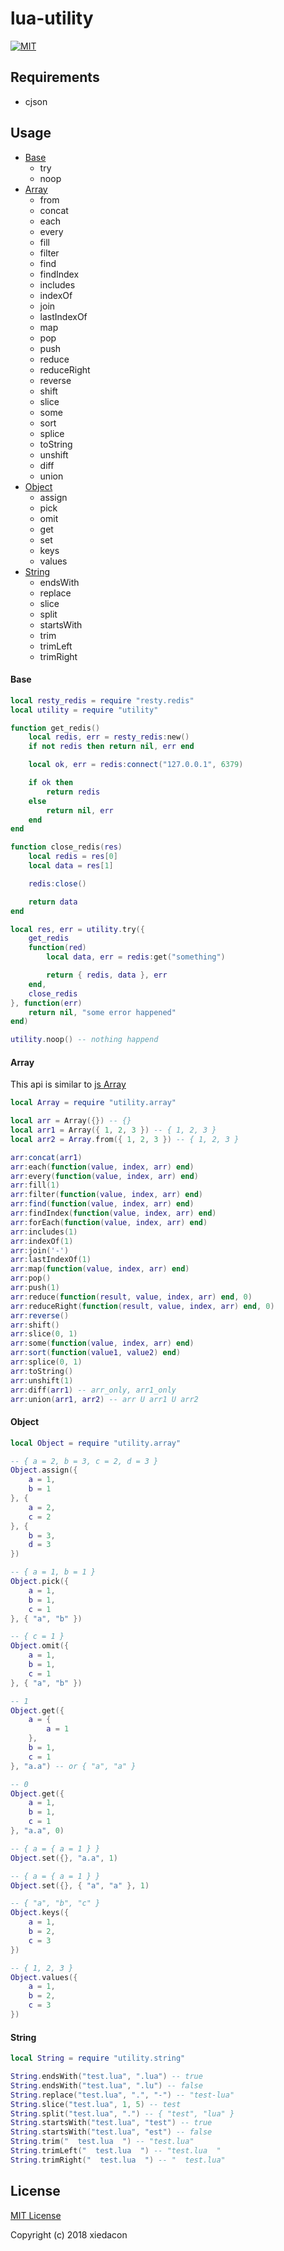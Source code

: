 # lua-utility

[![MIT](https://img.shields.io/badge/license-MIT-blue.svg)](https://github.com/xiedacon/lua-utility/blob/master/LICENSE)

## Requirements

* cjson

## Usage

* [Base](#Base)
    * try
    * noop
* [Array](#Array)
    * from
    * concat
    * each
    * every
    * fill
    * filter
    * find
    * findIndex
    * includes
    * indexOf
    * join
    * lastIndexOf
    * map
    * pop
    * push
    * reduce
    * reduceRight
    * reverse
    * shift
    * slice
    * some
    * sort
    * splice
    * toString
    * unshift
    * diff
    * union
* [Object](#Object)
    * assign
    * pick
    * omit
    * get
    * set
    * keys
    * values
* [String](#String)
    * endsWith
    * replace
    * slice
    * split
    * startsWith
    * trim
    * trimLeft
    * trimRight

#### Base

```lua
local resty_redis = require "resty.redis"
local utility = require "utility"

function get_redis()
    local redis, err = resty_redis:new()
    if not redis then return nil, err end

    local ok, err = redis:connect("127.0.0.1", 6379)

    if ok then
        return redis 
    else
        return nil, err
    end
end

function close_redis(res)
    local redis = res[0]
    local data = res[1]

    redis:close()

    return data
end

local res, err = utility.try({
    get_redis
    function(red)
        local data, err = redis:get("something")

        return { redis, data }, err
    end,
    close_redis
}, function(err)
    return nil, "some error happened"
end)

utility.noop() -- nothing happend
```

#### Array

This api is similar to [js Array](https://developer.mozilla.org/en-US/docs/Web/JavaScript/Reference/Global_Objects/Array)

```lua
local Array = require "utility.array"

local arr = Array({}) -- {}
local arr1 = Array({ 1, 2, 3 }) -- { 1, 2, 3 }
local arr2 = Array.from({ 1, 2, 3 }) -- { 1, 2, 3 }

arr:concat(arr1)
arr:each(function(value, index, arr) end)
arr:every(function(value, index, arr) end)
arr:fill(1)
arr:filter(function(value, index, arr) end)
arr:find(function(value, index, arr) end)
arr:findIndex(function(value, index, arr) end)
arr:forEach(function(value, index, arr) end)
arr:includes(1)
arr:indexOf(1)
arr:join('-')
arr:lastIndexOf(1)
arr:map(function(value, index, arr) end)
arr:pop()
arr:push(1)
arr:reduce(function(result, value, index, arr) end, 0)
arr:reduceRight(function(result, value, index, arr) end, 0)
arr:reverse()
arr:shift()
arr:slice(0, 1)
arr:some(function(value, index, arr) end)
arr:sort(function(value1, value2) end)
arr:splice(0, 1)
arr:toString()
arr:unshift(1)
arr:diff(arr1) -- arr_only, arr1_only
arr:union(arr1, arr2) -- arr U arr1 U arr2
```

#### Object

```lua
local Object = require "utility.array"

-- { a = 2, b = 3, c = 2, d = 3 }
Object.assign({
    a = 1,
    b = 1
}, {
    a = 2,
    c = 2
}, {
    b = 3,
    d = 3
})

-- { a = 1, b = 1 }
Object.pick({
    a = 1,
    b = 1,
    c = 1
}, { "a", "b" })

-- { c = 1 }
Object.omit({
    a = 1,
    b = 1,
    c = 1
}, { "a", "b" })

-- 1
Object.get({
    a = {
        a = 1
    },
    b = 1,
    c = 1
}, "a.a") -- or { "a", "a" }

-- 0
Object.get({
    a = 1,
    b = 1,
    c = 1
}, "a.a", 0)

-- { a = { a = 1 } }
Object.set({}, "a.a", 1)

-- { a = { a = 1 } }
Object.set({}, { "a", "a" }, 1)

-- { "a", "b", "c" }
Object.keys({
    a = 1,
    b = 2,
    c = 3
})

-- { 1, 2, 3 }
Object.values({
    a = 1,
    b = 2,
    c = 3
})
```

#### String

```lua
local String = require "utility.string"

String.endsWith("test.lua", ".lua") -- true
String.endsWith("test.lua", ".lu") -- false
String.replace("test.lua", ".", "-") -- "test-lua"
String.slice("test.lua", 1, 5) -- test
String.split("test.lua", ".") -- { "test", "lua" }
String.startsWith("test.lua", "test") -- true
String.startsWith("test.lua", "est") -- false
String.trim("  test.lua  ") -- "test.lua"
String.trimLeft("  test.lua  ") -- "test.lua  "
String.trimRight("  test.lua  ") -- "  test.lua"
```

## License

[MIT License](https://github.com/xiedacon/lua-utility/blob/master/LICENSE)

Copyright (c) 2018 xiedacon
